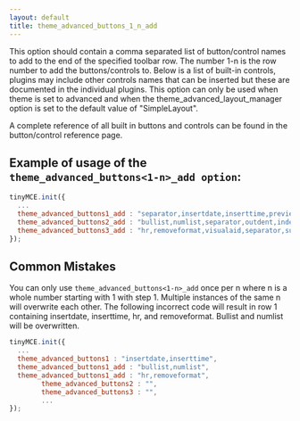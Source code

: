 ```yaml
---
layout: default
title: theme_advanced_buttons_1_n_add
---
```


This option should contain a comma separated list of button/control names to add to the end of the specified toolbar row. The number 1-n is the row number to add the buttons/controls to. Below is a list of built-in controls, plugins may include other controls names that can be inserted but these are documented in the individual plugins. This option can only be used when theme is set to advanced and when the theme_advanced_layout_manager option is set to the default value of "SimpleLayout".

A complete reference of all built in buttons and controls can be found in the button/control reference page.

## Example of usage of the `theme_advanced_buttons<1-n>_add option`:

```js
tinyMCE.init({
  ...
  theme_advanced_buttons1_add : "separator,insertdate,inserttime,preview,zoom,separator,forecolor,backcolor"
  theme_advanced_buttons2_add : "bullist,numlist,separator,outdent,indent,separator,undo,redo,separator,link,unlink,anchor,image,cleanup,help,code"
  theme_advanced_buttons3_add : "hr,removeformat,visualaid,separator,sub,sup,separator,charmap"
});

```

## Common Mistakes

You can only use `theme_advanced_buttons<1-n>_add` once per n where n is a whole number starting with 1 with step 1\. Multiple instances of the same n will overwrite each other. The following incorrect code will result in row 1 containing insertdate, inserttime, hr, and removeformat. Bullist and numlist will be overwritten.

```js
tinyMCE.init({
  ...
  theme_advanced_buttons1 : "insertdate,inserttime",
  theme_advanced_buttons1_add : "bullist,numlist",
  theme_advanced_buttons1_add : "hr,removeformat",
        theme_advanced_buttons2 : "",
        theme_advanced_buttons3 : "",
        ...
});

```
